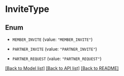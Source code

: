 # InviteType

## Enum


* `MEMBER_INVITE` (value: `"MEMBER_INVITE"`)

* `PARTNER_INVITE` (value: `"PARTNER_INVITE"`)

* `PARTNER_REQUEST` (value: `"PARTNER_REQUEST"`)


[[Back to Model list]](../README.md#documentation-for-models) [[Back to API list]](../README.md#documentation-for-api-endpoints) [[Back to README]](../README.md)


